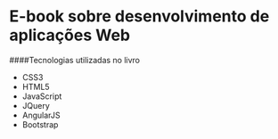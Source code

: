 # E-book sobre desenvolvimento de aplicações Web

####Tecnologias utilizadas no livro

- CSS3
- HTML5
- JavaScript
- JQuery
- AngularJS
- Bootstrap

